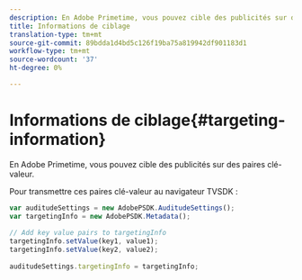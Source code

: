 ```yaml
---
description: En Adobe Primetime, vous pouvez cible des publicités sur des paires clé-valeur.
title: Informations de ciblage
translation-type: tm+mt
source-git-commit: 89bdda1d4bd5c126f19ba75a819942df901183d1
workflow-type: tm+mt
source-wordcount: '37'
ht-degree: 0%

---
```



# Informations de ciblage{#targeting-information}

En Adobe Primetime, vous pouvez cible des publicités sur des paires clé-valeur.

Pour transmettre ces paires clé-valeur au navigateur TVSDK :

```js
var auditudeSettings = new AdobePSDK.AuditudeSettings(); 
var targetingInfo = new AdobePSDK.Metadata(); 
 
// Add key value pairs to targetingInfo 
targetingInfo.setValue(key1, value1); 
targetingInfo.setValue(key2, value2); 
 
auditudeSettings.targetingInfo = targetingInfo;
```

